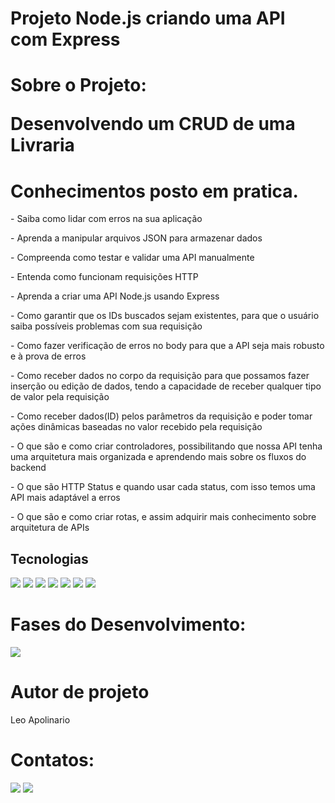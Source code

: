 
<h1>Projeto Node.js criando uma API com Express</h1>

<h1>Sobre o Projeto:<p> Desenvolvendo um CRUD de uma Livraria</p></h1>

<h1>Conhecimentos posto em pratica.</h1>
<p>- Saiba como lidar com erros na sua aplicação</p>
<p>- Aprenda a manipular arquivos JSON para armazenar dados</p>
<p>- Compreenda como testar e validar uma API manualmente</p>
<p>- Entenda como funcionam requisições HTTP</p>
<p>- Aprenda a criar uma API Node.js usando Express</p>
<p>- Como garantir que os IDs buscados sejam existentes, para que o usuário saiba possíveis problemas com sua requisição</p>
<p>- Como fazer verificação de erros no body para que a API seja mais robusto e à prova de erros</p>
<p>- Como receber dados no corpo da requisição para que possamos fazer inserção ou edição de dados, tendo a capacidade de receber qualquer tipo de valor pela requisição</p>
<p>- Como receber dados(ID) pelos parâmetros da requisição e poder tomar ações dinâmicas baseadas no valor recebido pela requisição</p>
<p>- O que são e como criar controladores, possibilitando que nossa API tenha uma arquitetura mais organizada e aprendendo mais sobre os fluxos do backend</p>
<p>- O que são HTTP Status e quando usar cada status, com isso temos uma API mais adaptável a erros </p>
<p>- O que são e como criar rotas, e assim adquirir mais conhecimento sobre arquitetura de APIs</p>


  

##  Tecnologias
<div>
  <img src="https://img.shields.io/badge/vscode-00BFFF?style=for-the-badge&logo=visualstudio&logoColor=black">
  <img src="https://img.shields.io/badge/node.js-008000?style=for-the-badge&logo=node.js&logoColor=black">
  <img src="https://img.shields.io/badge/typescript-88bcd1?style=for-the-badge&logo=typescript&logoColor=black">
  <img src="https://img.shields.io/badge/JavaScript-F7DF1E?style=for-the-badge&logo=javascript&logoColor=black">
  <img src="https://img.shields.io/badge/insomnia-9900FF?style=for-the-badge&logo=insomnia&logoColor=black">
  <img src="https://img.shields.io/badge/Git-FF3300?style=for-the-badge&logo=Git&logoColor=black">
  <img src="https://img.shields.io/badge/Github-808080?style=for-the-badge&logo=Github&logoColor=black">

  
</div>
 <h1>Fases do Desenvolvimento:</h1>

</div>
<p align="right , float: right">
<img loading="lazy" src="http://img.shields.io/static/v1?label=STATUS&message=Back-End%20Em-Desenvolvimento&color=F7DF1E&style=for-the-badge"/>
</p>

<h1>Autor de projeto</h1>

Leo Apolinario

<h1>Contatos:</h1>
<a href = "leosantosap@outlook.com"><img loading="lazy" src="https://img.shields.io/badge/outlook-D14836?style=for-the-badge&logo=outlook&logoColor=white" target="_blank"></a>
<a href="https://www.linkedin.com/in/leobaldo-apolinario" target="_blank">
<img loading="lazy" src="https://img.shields.io/badge/-LinkedIn-%230077B5?style=for-the-badge&logo=linkedin&logoColor=white" target="_blank"></a> 







 
 
